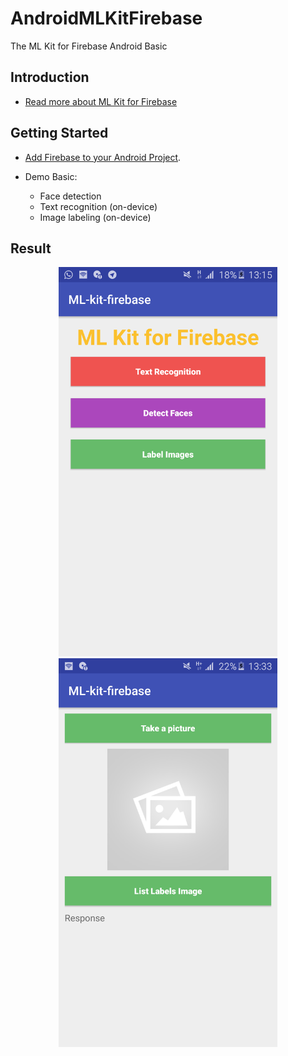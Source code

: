 # AndroidMLKitFirebase

The ML Kit for Firebase Android Basic

Introduction
------------

- [Read more about ML Kit for Firebase](https://firebase.google.com/docs/ml-kit/)

Getting Started
---------------

- [Add Firebase to your Android Project](https://firebase.google.com/docs/android/setup).

- Demo Basic:
  - Face detection
  - Text recognition (on-device)
  - Image labeling (on-device)

Result
-----------
<p align="center">
  <img src="img/image1.png" width="350"/>
  <img src="img/image2.png" width="350"/>
</p>
